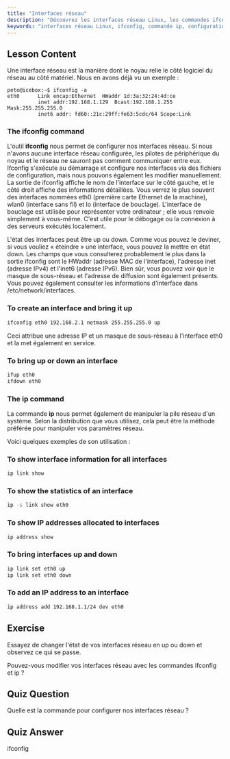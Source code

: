 ```yaml
---
title: "Interfaces réseau"
description: "Découvrez les interfaces réseau Linux, les commandes ifconfig et ip. Comprenez comment configurer et gérer les paramètres réseau. Démarrez votre parcours de mise en réseau Linux !"
keywords: "interfaces réseau Linux, ifconfig, commande ip, configuration réseau, mise en réseau Linux, débutant, tutoriel, guide"
---
```


## Lesson Content

Une interface réseau est la manière dont le noyau relie le côté logiciel du réseau au côté matériel. Nous en avons déjà vu un exemple :

```plaintext
pete@icebox:~$ ifconfig -a
eth0      Link encap:Ethernet  HWaddr 1d:3a:32:24:4d:ce
          inet addr:192.168.1.129  Bcast:192.168.1.255  Mask:255.255.255.0
          inet6 addr: fd60::21c:29ff:fe63:5cdc/64 Scope:Link
```

### The ifconfig command

L'outil **ifconfig** nous permet de configurer nos interfaces réseau. Si nous n'avons aucune interface réseau configurée, les pilotes de périphérique du noyau et le réseau ne sauront pas comment communiquer entre eux. Ifconfig s'exécute au démarrage et configure nos interfaces via des fichiers de configuration, mais nous pouvons également les modifier manuellement. La sortie de ifconfig affiche le nom de l'interface sur le côté gauche, et le côté droit affiche des informations détaillées. Vous verrez le plus souvent des interfaces nommées eth0 (première carte Ethernet de la machine), wlan0 (interface sans fil) et lo (interface de bouclage). L'interface de bouclage est utilisée pour représenter votre ordinateur ; elle vous renvoie simplement à vous-même. C'est utile pour le débogage ou la connexion à des serveurs exécutés localement.

L'état des interfaces peut être up ou down. Comme vous pouvez le deviner, si vous vouliez « éteindre » une interface, vous pouvez la mettre en état down. Les champs que vous consulterez probablement le plus dans la sortie ifconfig sont le HWaddr (adresse MAC de l'interface), l'adresse inet (adresse IPv4) et l'inet6 (adresse IPv6). Bien sûr, vous pouvez voir que le masque de sous-réseau et l'adresse de diffusion sont également présents. Vous pouvez également consulter les informations d'interface dans /etc/network/interfaces.

### To create an interface and bring it up

```bash
ifconfig eth0 192.168.2.1 netmask 255.255.255.0 up
```

Ceci attribue une adresse IP et un masque de sous-réseau à l'interface eth0 et la met également en service.

### To bring up or down an interface

```bash
ifup eth0
ifdown eth0
```

### The ip command

La commande **ip** nous permet également de manipuler la pile réseau d'un système. Selon la distribution que vous utilisez, cela peut être la méthode préférée pour manipuler vos paramètres réseau.

Voici quelques exemples de son utilisation :

### To show interface information for all interfaces

```bash
ip link show
```

### To show the statistics of an interface

```bash
ip -s link show eth0
```

### To show IP addresses allocated to interfaces

```bash
ip address show
```

### To bring interfaces up and down

```bash
ip link set eth0 up
ip link set eth0 down
```

### To add an IP address to an interface

```bash
ip address add 192.168.1.1/24 dev eth0
```

## Exercise

Essayez de changer l'état de vos interfaces réseau en up ou down et observez ce qui se passe.

Pouvez-vous modifier vos interfaces réseau avec les commandes ifconfig et ip ?

## Quiz Question

Quelle est la commande pour configurer nos interfaces réseau ?

## Quiz Answer

ifconfig
